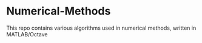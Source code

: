 # Numerical-Methods

This repo contains various algorithms used in numerical methods, written in MATLAB/Octave
